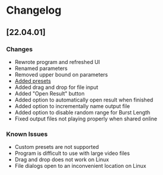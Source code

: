 ﻿# Changelog

## [22.04.01]

### Changes

- Rewrote program and refreshed UI
- Renamed parameters
- Removed upper bound on parameters
- [Added presets](https://www.youtube.com/watch?v=IvvGDXVqyq8)
- Added drag and drop for file input
- Added "Open Result" button
- Added option to automatically open result when finished
- Added option to incrementally name output file
- Added option to disable random range for Burst Length
- Fixed output files not playing properly when shared online

### Known Issues

- Custom presets are not supported
- Program is difficult to use with large video files
- Drag and drop does not work on Linux
- File dialogs open to an inconvenient location on Linux
